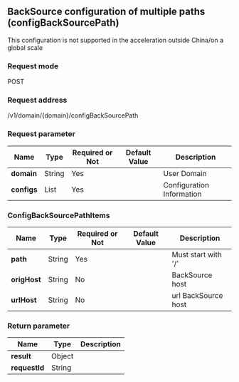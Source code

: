 ## BackSource configuration of multiple paths (configBackSourcePath)

This configuration is not supported in the acceleration outside China/on a global scale

### Request mode
POST

### Request address
/v1/domain/{domain}/configBackSourcePath

### Request parameter
|Name|Type|Required or Not|Default Value|Description|
|---|---|---|---|---|
|**domain**|String|Yes| |User Domain|
|**configs**|List<ConfigBackSourcePathItems>|Yes| | Configuration Information|

### ConfigBackSourcePathItems
|Name|Type|Required or Not|Default Value|Description|
|---|---|---|---|---|
|**path**|String|Yes| |Must start with '/'|
|**origHost**|String|No| |BackSource host |
|**urlHost**|String|No| |url BackSource host |

### Return parameter
|Name|Type|Description|
|---|---|---|
|**result**|Object| |
|**requestId**|String| |
